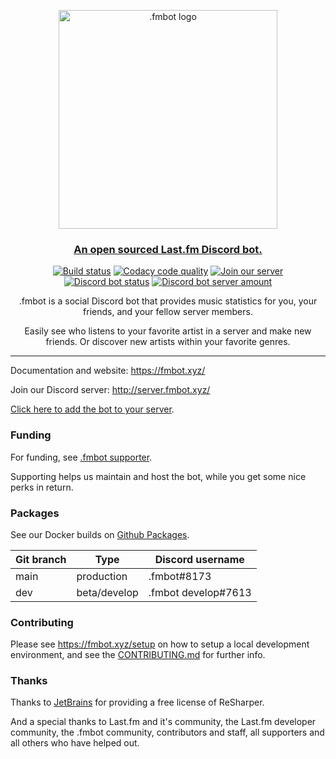 <p align="center">
   <img src="https://raw.githubusercontent.com/fmbot-discord/fmbot/main/fmbotlogo.png" width="350" alt=".fmbot logo">
</p>
<h3 align="center">
   <a href="https://fmbot.xyz/">An open sourced Last.fm Discord bot.</a>
</h3>
<p align="center">
  <a href="https://ci.appveyor.com/project/fmbotdiscord/fmbot"><img src="https://ci.appveyor.com/api/projects/status/wy7md66rtm8ov1ej?svg=true" alt="Build status"></a>
  <a href="https://www.codacy.com/gh/fmbot-discord/fmbot/dashboard?utm_source=github.com&amp;utm_medium=referral&amp;utm_content=fmbot-discord/fmbot&amp;utm_campaign=Badge_Grade"><img src="https://app.codacy.com/project/badge/Grade/e793453ce7d048f696357408b3abbb8c" alt="Codacy code quality"/></a>
  <a href="http://server.fmbot.xyz/"><img src="https://img.shields.io/badge/chat-on%20discord-7289da.svg" alt="Join our server"></a>
  <a href="https://top.gg/bot/356268235697553409"><img src="https://top.gg/api/widget/status/356268235697553409.svg?noavatar=true" alt="Discord bot status"></a>
  <a href="https://top.gg/bot/356268235697553409"><img src="https://top.gg/api/widget/servers/356268235697553409.svg?noavatar=true" alt="Discord bot server amount"></a>
</p>
<p align="center">
.fmbot is a social Discord bot that provides music statistics for you, your friends, and your fellow server members.
</p>
<p align="center">
Easily see who listens to your favorite artist in a server and make new friends. Or discover new artists within your favorite genres.
</p>

<hr />

Documentation and website: https://fmbot.xyz/

Join our Discord server: http://server.fmbot.xyz/

[Click here to add the bot to your server](http://invite.fmbot.xyz/).

<h3>Funding</h3>

For funding, see [.fmbot supporter](https://fmbot.xyz/supporter/). 

Supporting helps us maintain and host the bot, while you get some nice perks in return.

<h3>Packages</h3>

See our Docker builds on [Github Packages](https://github.com/fmbot-discord/fmbot/pkgs/container/fmbot).

| Git branch | Type      | Discord username     |
|---|---|---|
| main   | production    | .fmbot#8173          |
| dev    | beta/develop  | .fmbot develop#7613  |

<h3>Contributing </h3>

Please see https://fmbot.xyz/setup on how to setup a local development environment, and see the [CONTRIBUTING.md](CONTRIBUTING.md) for further info.

<h3>Thanks</h3>

Thanks to <a href="https://www.jetbrains.com/?from=fmbot">JetBrains</a> for providing a free license of ReSharper.

And a special thanks to Last.fm and it's community, the Last.fm developer community, the .fmbot community, contributors and staff, all supporters and all others who have helped out.
